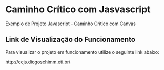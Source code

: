 # Caminho Crítico com Jasvascript
Exemplo de Projeto Javascript - Caminho Crítico com Canvas

## Link de Visualização do Funcionamento

Para visualizar o projeto em funcionamento utilize o seguinte link abaixo:

http://ccjs.diogoschimm.eti.br/
